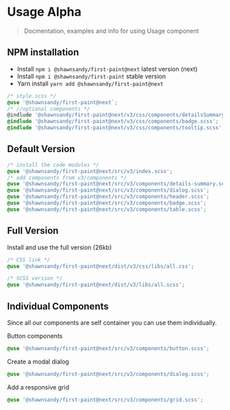 # Usage <span role="note" aria-label="status">Alpha</span>

> Docmentation, examples and info for using Usage component


## NPM installation

* Install `npm i @shawnsandy/first-paint@next` latest version (next)
* Install `npm i @shawnsandy/first-paint` stable version
* Yarn install `yarn add @shawnsandy/first-paint@next`

```css
/* style.scss */
@use '@shawnsandy/first-paint@next`;
/* //optional components */
@indlude '@shawnsandy/first-paint@next/v3/css/components/detailsSummary.scss';
@indlude '@shawnsandy/first-paint@next/v3/css/components/badge.scss';
@indlude '@shawnsandy/first-paint@next/v3/css/components/tooltip.scss';

```

## Default Version

```css
/* install the code modules */
@use '@shawnsandy/first-paint@next/src/v3/index.scss';
/* add components from v3/components */
@use '@shawnsandy/first-paint@next/src/v3/components/details-summary.scss';
@use '@shawnsandy/first-paint@next/src/v3/components/dialog.scss';
@use '@shawnsandy/first-paint@next/src/v3/components/header.scss';
@use '@shawnsandy/first-paint@next/src/v3/components/badge.scss';
@use '@shawnsandy/first-paint@next/src/v3/components/table.scss';

```

## Full Version

Install and use the full version (26kb)

```css
/* CSS link */
@use '@shawnsandy/first-paint@next/dist/v3/css/libs/all.css';

/* SCSS version */
@use '@shawnsandy/first-paint@next/dist/v3/libs/all.scss';
```


## Individual Components

Since all our components are self container you can use them individually.

Button components

```css
@use '@shawnsandy/first-paint@next/src/v3/components/button.scss';
```

Create a modal dialog

```css
@use '@shawnsandy/first-paint@next/src/v3/components/dialog.scss';
```

Add a responsive grid

```css
@use '@shawnsandy/first-paint@next/src/v3/components/grid.scss';
```

